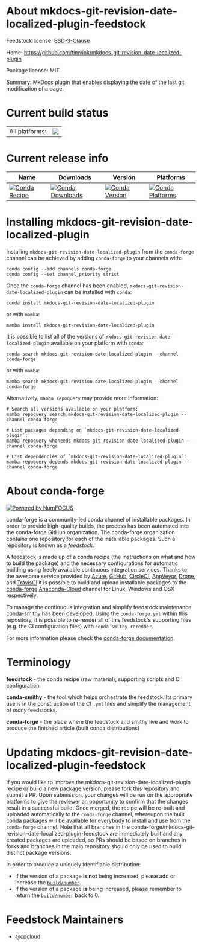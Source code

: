 About mkdocs-git-revision-date-localized-plugin-feedstock
=========================================================

Feedstock license: [BSD-3-Clause](https://github.com/conda-forge/mkdocs-git-revision-date-localized-plugin-feedstock/blob/main/LICENSE.txt)

Home: https://github.com/timvink/mkdocs-git-revision-date-localized-plugin

Package license: MIT

Summary: MkDocs plugin that enables displaying the date of the last git modification of a page.

Current build status
====================


<table><tr><td>All platforms:</td>
    <td>
      <a href="https://dev.azure.com/conda-forge/feedstock-builds/_build/latest?definitionId=16067&branchName=main">
        <img src="https://dev.azure.com/conda-forge/feedstock-builds/_apis/build/status/mkdocs-git-revision-date-localized-plugin-feedstock?branchName=main">
      </a>
    </td>
  </tr>
</table>

Current release info
====================

| Name | Downloads | Version | Platforms |
| --- | --- | --- | --- |
| [![Conda Recipe](https://img.shields.io/badge/recipe-mkdocs--git--revision--date--localized--plugin-green.svg)](https://anaconda.org/conda-forge/mkdocs-git-revision-date-localized-plugin) | [![Conda Downloads](https://img.shields.io/conda/dn/conda-forge/mkdocs-git-revision-date-localized-plugin.svg)](https://anaconda.org/conda-forge/mkdocs-git-revision-date-localized-plugin) | [![Conda Version](https://img.shields.io/conda/vn/conda-forge/mkdocs-git-revision-date-localized-plugin.svg)](https://anaconda.org/conda-forge/mkdocs-git-revision-date-localized-plugin) | [![Conda Platforms](https://img.shields.io/conda/pn/conda-forge/mkdocs-git-revision-date-localized-plugin.svg)](https://anaconda.org/conda-forge/mkdocs-git-revision-date-localized-plugin) |

Installing mkdocs-git-revision-date-localized-plugin
====================================================

Installing `mkdocs-git-revision-date-localized-plugin` from the `conda-forge` channel can be achieved by adding `conda-forge` to your channels with:

```
conda config --add channels conda-forge
conda config --set channel_priority strict
```

Once the `conda-forge` channel has been enabled, `mkdocs-git-revision-date-localized-plugin` can be installed with `conda`:

```
conda install mkdocs-git-revision-date-localized-plugin
```

or with `mamba`:

```
mamba install mkdocs-git-revision-date-localized-plugin
```

It is possible to list all of the versions of `mkdocs-git-revision-date-localized-plugin` available on your platform with `conda`:

```
conda search mkdocs-git-revision-date-localized-plugin --channel conda-forge
```

or with `mamba`:

```
mamba search mkdocs-git-revision-date-localized-plugin --channel conda-forge
```

Alternatively, `mamba repoquery` may provide more information:

```
# Search all versions available on your platform:
mamba repoquery search mkdocs-git-revision-date-localized-plugin --channel conda-forge

# List packages depending on `mkdocs-git-revision-date-localized-plugin`:
mamba repoquery whoneeds mkdocs-git-revision-date-localized-plugin --channel conda-forge

# List dependencies of `mkdocs-git-revision-date-localized-plugin`:
mamba repoquery depends mkdocs-git-revision-date-localized-plugin --channel conda-forge
```


About conda-forge
=================

[![Powered by
NumFOCUS](https://img.shields.io/badge/powered%20by-NumFOCUS-orange.svg?style=flat&colorA=E1523D&colorB=007D8A)](https://numfocus.org)

conda-forge is a community-led conda channel of installable packages.
In order to provide high-quality builds, the process has been automated into the
conda-forge GitHub organization. The conda-forge organization contains one repository
for each of the installable packages. Such a repository is known as a *feedstock*.

A feedstock is made up of a conda recipe (the instructions on what and how to build
the package) and the necessary configurations for automatic building using freely
available continuous integration services. Thanks to the awesome service provided by
[Azure](https://azure.microsoft.com/en-us/services/devops/), [GitHub](https://github.com/),
[CircleCI](https://circleci.com/), [AppVeyor](https://www.appveyor.com/),
[Drone](https://cloud.drone.io/welcome), and [TravisCI](https://travis-ci.com/)
it is possible to build and upload installable packages to the
[conda-forge](https://anaconda.org/conda-forge) [Anaconda-Cloud](https://anaconda.org/)
channel for Linux, Windows and OSX respectively.

To manage the continuous integration and simplify feedstock maintenance
[conda-smithy](https://github.com/conda-forge/conda-smithy) has been developed.
Using the ``conda-forge.yml`` within this repository, it is possible to re-render all of
this feedstock's supporting files (e.g. the CI configuration files) with ``conda smithy rerender``.

For more information please check the [conda-forge documentation](https://conda-forge.org/docs/).

Terminology
===========

**feedstock** - the conda recipe (raw material), supporting scripts and CI configuration.

**conda-smithy** - the tool which helps orchestrate the feedstock.
                   Its primary use is in the construction of the CI ``.yml`` files
                   and simplify the management of *many* feedstocks.

**conda-forge** - the place where the feedstock and smithy live and work to
                  produce the finished article (built conda distributions)


Updating mkdocs-git-revision-date-localized-plugin-feedstock
============================================================

If you would like to improve the mkdocs-git-revision-date-localized-plugin recipe or build a new
package version, please fork this repository and submit a PR. Upon submission,
your changes will be run on the appropriate platforms to give the reviewer an
opportunity to confirm that the changes result in a successful build. Once
merged, the recipe will be re-built and uploaded automatically to the
`conda-forge` channel, whereupon the built conda packages will be available for
everybody to install and use from the `conda-forge` channel.
Note that all branches in the conda-forge/mkdocs-git-revision-date-localized-plugin-feedstock are
immediately built and any created packages are uploaded, so PRs should be based
on branches in forks and branches in the main repository should only be used to
build distinct package versions.

In order to produce a uniquely identifiable distribution:
 * If the version of a package **is not** being increased, please add or increase
   the [``build/number``](https://docs.conda.io/projects/conda-build/en/latest/resources/define-metadata.html#build-number-and-string).
 * If the version of a package **is** being increased, please remember to return
   the [``build/number``](https://docs.conda.io/projects/conda-build/en/latest/resources/define-metadata.html#build-number-and-string)
   back to 0.

Feedstock Maintainers
=====================

* [@cpcloud](https://github.com/cpcloud/)

